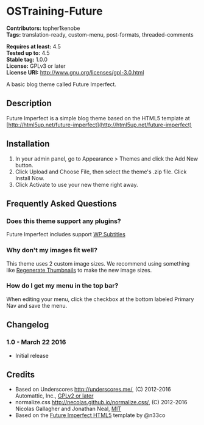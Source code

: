 # OSTraining-Future

**Contributors:** topher1kenobe  
**Tags:** translation-ready, custom-menu, post-formats, threaded-comments  

**Requires at least:** 4.5  
**Tested up to:** 4.5  
**Stable tag:** 1.0.0  
**License:** GPLv3 or later  
**License URI:** http://www.gnu.org/licenses/gpl-3.0.html  

A basic blog theme called Future Imperfect.

## Description ##

Future Imperfect is a simple blog theme based on the HTML5 template at [http://html5up.net/future-imperfect](http://html5up.net/future-imperfect)

## Installation ##
	
1. In your admin panel, go to Appearance > Themes and click the Add New button.
2. Click Upload and Choose File, then select the theme's .zip file. Click Install Now.
3. Click Activate to use your new theme right away.

## Frequently Asked Questions ##

### Does this theme support any plugins? ###

Future Imperfect includes support [WP Subtitles](https://wordpress.org/plugins/wp-subtitle/)

### Why don't my images fit well? ###

This theme uses 2 custom image sizes. We recommend using something like [Regenerate Thumbnails](https://wordpress.org/plugins/regenerate-thumbnails/) to make the new image sizes.

### How do I get my menu in the top bar? ###

When editing your menu, click the checkbox at the bottom labeled Primary Nav and save the menu.

## Changelog ##

### 1.0 - March 22 2016 ###
* Initial release

## Credits ##

* Based on Underscores http://underscores.me/, (C) 2012-2016 Automattic, Inc., [GPLv2 or later](https://www.gnu.org/licenses/gpl-2.0.html)
* normalize.css http://necolas.github.io/normalize.css/, (C) 2012-2016 Nicolas Gallagher and Jonathan Neal, [MIT](http://opensource.org/licenses/MIT)
* Based on the [Future Imperfect HTML5](http://html5up.net/future-imperfect) template by @n33co
